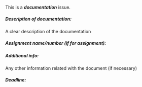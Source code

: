 This is a ***documentation*** issue.

##### Description of documentation:

A clear description of the documentation

##### Assignment name/number (if for assignment):

##### Additional info:

Any other information related with the document (if necessary)

##### Deadline:

